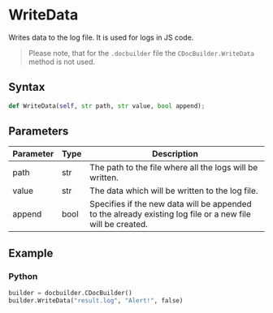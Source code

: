 # WriteData

Writes data to the log file. It is used for logs in JS code.

> Please note, that for the `.docbuilder` file the `CDocBuilder.WriteData` method is not used.

## Syntax

```py
def WriteData(self, str path, str value, bool append);
```

## Parameters

| Parameter | Type | Description                                                                                                |
| --------- | ---- | ---------------------------------------------------------------------------------------------------------- |
| path      | str  | The path to the file where all the logs will be written.                                                   |
| value     | str  | The data which will be written to the log file.                                                            |
| append    | bool | Specifies if the new data will be appended to the already existing log file or a new file will be created. |

## Example

### Python

``` py
builder = docbuilder.CDocBuilder()
builder.WriteData("result.log", "Alert!", false)
```
